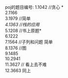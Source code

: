 ﻿poj的题目编号:
1.1042	//贪心 * </br>
2.1166		</br>
3.1979  //简单	*</br>
4.1363	//栈的应用*	</br>
5.1208	//书上原题*	</br>
6.1222			</br>
7.1564	//子列和问题 简单</br>
8.1376	//图		</br>
9.1485			</br>
10.2941			</br>
11.3627 	// 看上去不难</br>
12.3663		同上</br>
